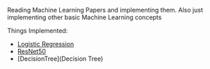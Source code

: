 Reading Machine Learning Papers and implementing them. Also just implementing other basic Machine Learning concepts

Things Implemented:
 - [Logistic Regression](LR)
 - [ResNet50](ResNet)
 - [DecisionTree](Decision Tree)
